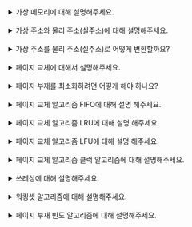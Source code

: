 <details>
<summary>가상 메모리에 대해 설명해주세요.</summary>

물리 메모리 크기의 제약을 극복하는 기술 

</details>
<br>

<details>
<summary>가상 주소와 물리 주소(실주소)에 대해 설명해주세요.</summary>

CPU가 프로세스를 실행할 때 생성되는 주소 

메모리에 실제로 할당된 주소 

</details>
<br>

<details>
<summary>가상 주소를 물리 주소(실주소)로 어떻게 변환할까요?</summary>

base, limit 레지스터 활용 (시작 주소 + 오프셋)

주소 바인딩 

</details>
<br>

<details>
<summary>페이지 교체에 대해서 설명해주세요.</summary>



</details>
<br>

<details>
<summary>페이지 부재를 최소화하려면 어떻게 해야 하나요?</summary>

멀티 프로그래밍의 정도가 너무 높아지지 않도록 해야 한다. 

너무 많은 프로세스가 동시에 돌아가면, 각 프로세스에 할당되는 메모리 크기가 너무 적어서 

페이지 폴트가 빈번하게 발생하고 CPU 사용률이 급격하게 낮아지는 스레싱까지 발생할 수 있다. 

</details>
<br>

<details>
<summary>페이지 교체 알고리즘 FIFO에 대해 설명 해주세요.</summary>
</details>
<br>

<details>
<summary>페이지 교체 알고리즘 LRU에 대해 설명 해주세요.</summary>
</details>
<br>

<details>
<summary>페이지 교체 알고리즘 LFU에 대해 설명 해주세요.</summary>
</details>
<br>

<details>
<summary>페이지 교체 알고리즘 클럭 알고리즘에 대해 설명해주세요.</summary>

참조가 되면 비트 1로 설정 -> 0으로 설정된 페이지 중에 아무거나 교체 

</details>
<br>

<details>
<summary>쓰레싱에 대해 설명해주세요.</summary>

MPD -> CPU 저하 

</details>
<br>

<details>
<summary>워킹셋 알고리즘에 대해 설명해주세요.</summary>

반드시 함께 할당되어야 하는 프레임들의 모음 
</details>
<br>

<details>
<summary>페이지 부재 빈도 알고리즘에 대해 설명해주세요.</summary>


</details>
<br>

